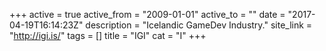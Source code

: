 +++
active = true
active_from = "2009-01-01"
active_to = ""
date = "2017-04-19T16:14:23Z"
description = "Icelandic GameDev Industry."
site_link = "http://igi.is/"
tags = []
title = "IGI"
cat = "I"
+++
